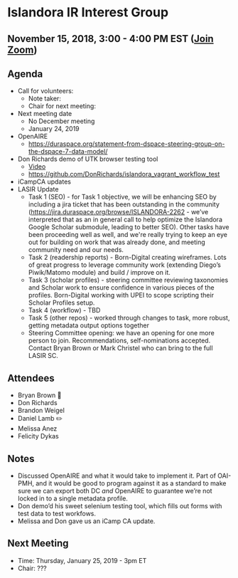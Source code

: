 # Islandora IR Interest Group
## November 15, 2018, 3:00 - 4:00 PM EST ([Join Zoom](https://zoom.us/j/526356143))

## Agenda
- Call for volunteers: 
  - Note taker: 
  - Chair for next meeting:
- Next meeting date
  - No December meeting
  - January 24, 2019
- OpenAIRE
  - https://duraspace.org/statement-from-dspace-steering-group-on-the-dspace-7-data-model/ 
- Don Richards demo of UTK browser testing tool
  - [Video](https://youtu.be/BRRwEPhGakw)
  - https://github.com/DonRichards/islandora_vagrant_workflow_test 
- iCampCA updates
- LASIR Update
  - Task 1 (SEO) - for Task 1 objective, we will be enhancing SEO by including a jira ticket that has been outstanding in the community (https://jira.duraspace.org/browse/ISLANDORA-2262 - we’ve interpreted that as an in general call to help optimize the Islandora Google Scholar submodule, leading to better SEO). Other tasks have been proceeding well as well, and we're really trying to keep an eye out for building on work that was already done, and meeting community need and our needs.
  - Task 2 (readership reports) - Born-Digital creating wireframes. Lots of great progress to leverage community work (extending Diego’s Piwik/Matomo module) and build / improve on it. 
  - Task 3 (scholar profiles) - steering committee reviewing taxonomies and Scholar work to ensure confidence in various pieces of the profiles. Born-Digital working with UPEI to scope scripting their Scholar Profiles setup.
  - Task 4 (workflow) - TBD
  - Task 5 (other repos) - worked through changes to task, more robust, getting metadata output options together
  - Steering Committee opening: we have an opening for one more person to join. Recommendations, self-nominations accepted. Contact Bryan Brown or Mark Christel who can bring to the full LASIR SC. 

## Attendees
- Bryan Brown :chicken:
- Don Richards
- Brandon Weigel
- Daniel Lamb :pencil2:
- Melissa Anez
- Felicity Dykas


## Notes
- Discussed OpenAIRE and what it would take to implement it.  Part of OAI-PMH, and it would be good to program against it as a standard to make sure we can export both DC _and_ OpenAIRE to guarantee we’re not locked in to a single metadata profile.
- Don demo’d his sweet selenium testing tool, which fills out forms with test data to test workfows.
- Melissa and Don gave us an iCamp CA update.


## Next Meeting
* Time: Thursday, January 25, 2019 - 3pm ET
* Chair: ???
